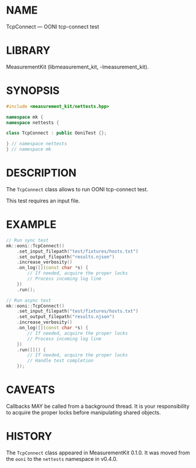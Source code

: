 # NAME
TcpConnect &mdash; OONI tcp-connect test

# LIBRARY
MeasurementKit (libmeasurement_kit, -lmeasurement_kit).

# SYNOPSIS
```C++
#include <measurement_kit/nettests.hpp>

namespace mk {
namespace nettests {

class TcpConnect : public OoniTest {};

} // namespace nettests
} // namespace mk
```

# DESCRIPTION

The `TcpConnect` class allows to run OONI tcp-connect test.

This test requires an input file.

# EXAMPLE

```C++
// Run sync test
mk::ooni::TcpConnect()
    .set_input_filepath("test/fixtures/hosts.txt")
    .set_output_filepath("results.njson")
    .increase_verbosity()
    .on_log([](const char *s) {
        // If needed, acquire the proper locks
        // Process incoming log line
    })
    .run();

// Run async test
mk::ooni::TcpConnect()
    .set_input_filepath("test/fixtures/hosts.txt")
    .set_output_filepath("results.njson")
    .increase_verbosity()
    .on_log([](const char *s) {
        // If needed, acquire the proper locks
        // Process incoming log line
    })
    .run([]() {
        // If needed, acquire the proper locks
        // Handle test completion
    });

```

# CAVEATS

Callbacks MAY be called from a background thread. It is your responsibility
to acquire the proper locks before manipulating shared objects.

# HISTORY

The `TcpConnect` class appeared in MeasurementKit 0.1.0. It was moved from
the `ooni` to the `nettests` namespace in v0.4.0.
